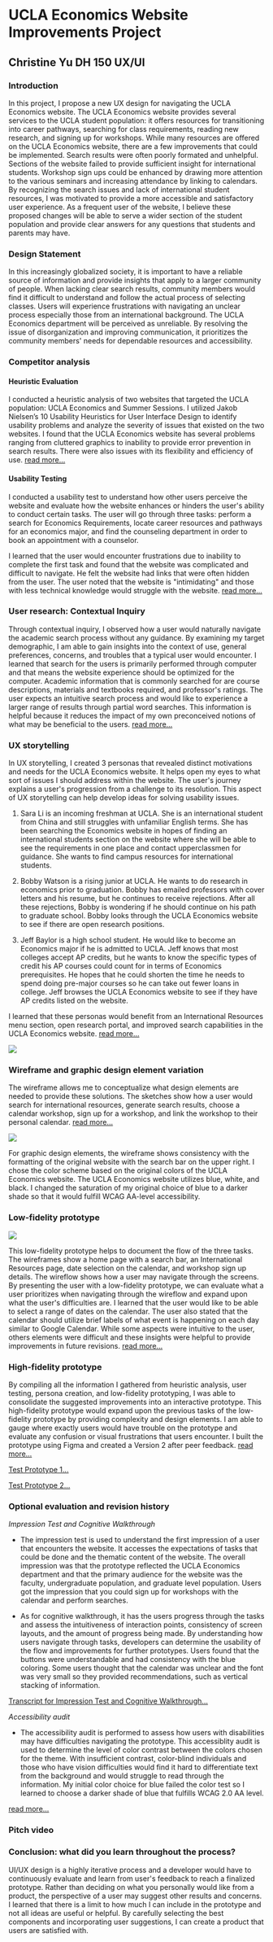# UCLA Economics Website Improvements Project
## Christine Yu DH 150 UX/UI

### Introduction 
In this project, I propose a new UX design for navigating the UCLA Economics website. The UCLA Economics website provides several services to the UCLA student population: it offers resources for transitioning into career pathways, searching for class requirements, reading new research, and signing up for workshops. While many resources are offered on the UCLA Economics website, there are a few improvements that could be implemented. Search results were often poorly formated and unhelpful. Sections of the website failed to provide sufficient insight for international students. Workshop sign ups could be enhanced by drawing more attention to the various seminars and increasing attendance by linking to calendars. By recognizing the search issues and lack of international student resources, I was motivated to provide a more accessible and satisfactory user experience. As a frequent user of the website, I believe these proposed changes will be able to serve a wider section of the student population and provide clear answers for any questions that students and parents may have. 

### Design Statement
In this increasingly globalized society, it is important to have a reliable source of information and provide insights that apply to a larger community of people. When lacking clear search results, community members would find it difficult to understand and follow the actual process of selecting classes. Users will experience frustrations with navigating an unclear process especially those from an international background. The UCLA Economics department will be perceived as unreliable. By resolving the issue of disorganization and improving communication, it prioritizes the community members' needs for dependable resources and accessibility. 

### Competitor analysis
#### Heuristic Evaluation
I conducted a heuristic analysis of two websites that targeted the UCLA population: UCLA Economics and Summer Sessions. I utilized Jakob Nielsen’s 10 Usability Heuristics for User Interface Design to identify usability problems and analyze the severity of issues that existed on the two websites. I found that the UCLA Economics website has several problems ranging from cluttered graphics to inability to provide error prevention in search results. There were also issues with its flexibility and efficiency of use. 
[read more…](https://github.com/ruruchouu/DH150-Christine-Yu/blob/master/README.md)

#### Usability Testing
I conducted a usability test to understand how other users perceive the website and evaluate how the website enhances or hinders the user's ability to conduct certain tasks. The user will go through three tasks: perform a search for Economics Requirements, locate career resources and pathways for an economics major, and find the counseling department in order to book an appointment with a counselor. 

I learned that the user would encounter frustrations due to inability to complete the first task and found that the website was complicated and difficult to navigate. He felt the website had links that were often hidden from the user. The user noted that the website is "intimidating" and those with less technical knowledge would struggle with the website. 
[read more…](https://github.com/ruruchouu/DH150-Christine-Yu/blob/master/Assignment02/README.md)

### User research: Contextual Inquiry
Through contextual inquiry, I observed how a user would naturally navigate the academic search process without any guidance. By examining my target demographic, I am able to gain insights into the context of use, general preferences, concerns, and troubles that a typical user would encounter. I learned that search for the users is primarily performed through computer and that means the website experience should be optimized for the computer. Academic information that is commonly searched for are course descriptions, materials and textbooks required, and professor's ratings. The user expects an intuitive search process and would like to experience a larger range of results through partial word searches. This information is helpful because it reduces the impact of my own preconceived notions of what may be beneficial to the users. 
[read more…](https://github.com/ruruchouu/DH150-Christine-Yu/blob/master/Assignment04/README.md)

### UX storytelling
In UX storytelling, I created 3 personas that revealed distinct motivations and needs for the UCLA Economics website. It helps open my eyes to what sort of issues I should address within the website. The user's journey explains a user's progression from a challenge to its resolution. This aspect of UX storytelling can help develop ideas for solving usability issues.

1. Sara Li is an incoming freshman at UCLA. She is an international student from China and still struggles with unfamiliar English terms. She has been searching the Economics website in hopes of finding an international students section on the website where she will be able to see the requirements in one place and contact upperclassmen for guidance. She wants to find campus resources for international students.

2. Bobby Watson is a rising junior at UCLA. He wants to do research in economics prior to graduation. Bobby has emailed professors with cover letters and his resume, but he continues to receive rejections. After all these rejections, Bobby is wondering if he should continue on his path to graduate school. Bobby looks through the UCLA Economics website to see if there are open research positions.

3. Jeff Baylor is a high school student. He would like to become an Economics major if he is admitted to UCLA. Jeff knows that most colleges accept AP credits, but he wants to know the specific types of credit his AP courses could count for in terms of Economics prerequisites. He hopes that he could shorten the time he needs to spend doing pre-major courses so he can take out fewer loans in college. Jeff browses the UCLA Economics website to see if they have AP credits listed on the website.

I learned that these personas would benefit from an International Resources menu section, open research portal, and improved search capabilities in the UCLA Economics website. [read more…](https://github.com/ruruchouu/DH150-Christine-Yu/blob/master/Assignment05/README.md)


<img src ="https://ruruchouu.github.io/DH150-Christine-Yu/Assignment05/Persona%201.png">

### Wireframe and graphic design element variation
The wireframe allows me to conceptualize what design elements are needed to provide these solutions. The sketches show how a user would search for international resources, generate search results, choose a calendar workshop, sign up for a workshop, and link the workshop to their personal calendar. [read more…](https://github.com/ruruchouu/DH150-Christine-Yu/blob/master/Assignment06/README.md)

<img src ="https://ruruchouu.github.io/DH150-Christine-Yu/Assignment06/prototype%201.png">

For graphic design elements, the wireframe shows consistency with the formatting of the original website with the search bar on the upper right. I chose the color scheme based on the original colors of the UCLA Economics website. The UCLA Economics website utilizes blue, white, and black. I changed the saturation of my original choice of blue to a darker shade so that it would fulfill WCAG AA-level accessibility. 

### Low-fidelity prototype
<img src ="https://ruruchouu.github.io/DH150-Christine-Yu/Assignment06/prototype%203.jpg">

This low-fidelity prototype helps to document the flow of the three tasks. The wireframes show a home page with a search bar, an International Resources page, date selection on the calendar, and workshop sign up details. The wireflow shows how a user may navigate through the screens. By presenting the user with a low-fidelity prototype, we can evaluate what a user prioritizes when navigating through the wireflow and expand upon what the user's difficulties are. I learned that the user would like to be able to select a range of dates on the calendar. The user also stated that the calendar should utilize brief labels of what event is happening on each day similar to Google Calendar. While some aspects were intuitive to the user, others elements were difficult and these insights were helpful to provide improvements in future revisions. 
[read more…](https://github.com/ruruchouu/DH150-Christine-Yu/blob/master/Assignment06/README.md)

### High-fidelity prototype 
By compiling all the information I gathered from heuristic analysis, user testing, persona creation, and low-fidelity prototyping, I was able to consolidate the suggested improvements into an interactive prototype. This high-fidelity prototype would expand upon the previous tasks of the low-fidelity prototype by providing complexity and design elements. I am able to gauge where exactly users would have trouble on the prototype and evaluate any confusion or visual frustrations that users encounter. I built the prototype using Figma and created a Version 2 after peer feedback. 
[read more…](https://github.com/ruruchouu/DH150-Christine-Yu/blob/master/Assignment07/README.md)

[Test Prototype 1…](https://www.figma.com/proto/12uOULPQAPqHf83Bf2iLLo/High-Fidelity-Prototype?node-id=1%3A5838&scaling=scale-down)

[Test Prototype 2…](https://www.figma.com/proto/gBYc7GWlX1WLXAPrrcAg3n/High-Fidelity-Prototype-Version-2?node-id=1%3A5838&scaling=scale-down)

### Optional evaluation and revision history 

*Impression Test and Cognitive Walkthrough*

- The impression test is used to understand the first impression of a user that encounters the website. It accesses the expectations of tasks that could be done and the thematic content of the website. The overall impression was that the prototype reflected the UCLA Economics department and that the primary audience for the website was the faculty, undergraduate population, and graduate level population. Users got the impression that you could sign up for workshops with the calendar and perform searches.

- As for cognitive walkthrough, it has the users progress through the tasks and assess the intuitiveness of interaction points, consistency of screen layouts, and the amount of progress being made. By understanding how users navigate through tasks, developers can determine the usability of the flow and improvements for further prototypes. Users found that the buttons were understandable and had consistency with the blue coloring. Some users thought that the calendar was unclear and the font was very small so they provided recommendations, such as vertical stacking of information. 

[Transcript for Impression Test and Cognitive Walkthrough…](https://docs.google.com/document/d/1WZQ3Wpv1MQy2v7nslzcC8CXBeUd0vwptEGRSaAEEtiA/edit?usp=sharing)

 *Accessibility audit*
 - The accessibility audit is performed to assess how users with disabilities may have difficulties navigating the prototype. This accessiblity audit is used to determine the level of color contrast between the colors chosen for the theme. With insufficient contrast, color-blind individuals and those who have vision difficulties would find it hard to differentiate text from the background and would struggle to read through the information. My initial color choice for blue failed the color test so I learned to choose a darker shade of blue that fulfills WCAG 2.0 AA level. 
 
[read more…](https://github.com/ruruchouu/DH150-Christine-Yu/blob/master/Assignment07/README.md)

### Pitch video 

### Conclusion: what did you learn throughout the process?

UI/UX design is a highly iterative process and a developer would have to continuously evaluate and learn from user's feedback to reach a finalized prototype. Rather than deciding on what you personally would like from a product, the perspective of a user may suggest other results and concerns. I learned that there is a limit to how much I can include in the prototype and not all ideas are useful or helpful. By carefully selecting the best components and incorporating user suggestions, I can create a product that users are satisfied with. 
